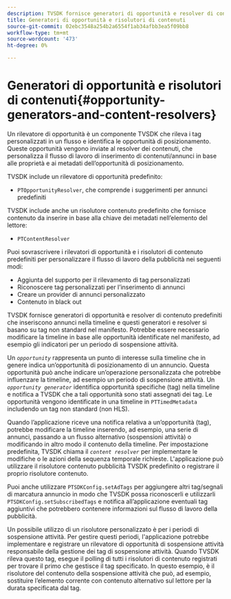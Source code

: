 ```yaml
---
description: TVSDK fornisce generatori di opportunità e resolver di contenuto predefiniti che inseriscono annunci nella timeline e questi generatori e resolver si basano su tag non standard nel manifesto. Potrebbe essere necessario modificare la timeline in base alle opportunità identificate nel manifesto, ad esempio gli indicatori per un periodo di sospensione attività.
title: Generatori di opportunità e risolutori di contenuti
source-git-commit: 02ebc3548a254b2a6554f1ab34afbb3ea5f09bb8
workflow-type: tm+mt
source-wordcount: '473'
ht-degree: 0%

---
```


# Generatori di opportunità e risolutori di contenuti{#opportunity-generators-and-content-resolvers}

Un rilevatore di opportunità è un componente TVSDK che rileva i tag personalizzati in un flusso e identifica le opportunità di posizionamento. Queste opportunità vengono inviate al resolver dei contenuti, che personalizza il flusso di lavoro di inserimento di contenuti/annunci in base alle proprietà e ai metadati dell’opportunità di posizionamento.

TVSDK include un rilevatore di opportunità predefinito:

* `PTOpportunityResolver`, che comprende i suggerimenti per annunci predefiniti

TVSDK include anche un risolutore contenuto predefinito che fornisce contenuto da inserire in base alla chiave dei metadati nell’elemento del lettore:

* `PTContentResolver`

Puoi sovrascrivere i rilevatori di opportunità e i risolutori di contenuto predefiniti per personalizzare il flusso di lavoro della pubblicità nei seguenti modi:

* Aggiunta del supporto per il rilevamento di tag personalizzati
* Riconoscere tag personalizzati per l’inserimento di annunci
* Creare un provider di annunci personalizzato
* Contenuto in black out

TVSDK fornisce generatori di opportunità e resolver di contenuto predefiniti che inseriscono annunci nella timeline e questi generatori e resolver si basano su tag non standard nel manifesto. Potrebbe essere necessario modificare la timeline in base alle opportunità identificate nel manifesto, ad esempio gli indicatori per un periodo di sospensione attività.

Un *`opportunity`* rappresenta un punto di interesse sulla timeline che in genere indica un’opportunità di posizionamento di un annuncio. Questa opportunità può anche indicare un’operazione personalizzata che potrebbe influenzare la timeline, ad esempio un periodo di sospensione attività. Un *`opportunity generator`* identifica opportunità specifiche (tag) nella timeline e notifica a TVSDK che a tali opportunità sono stati assegnati dei tag. Le opportunità vengono identificate in una timeline in `PTTimedMetadata` includendo un tag non standard (non HLS).

Quando l’applicazione riceve una notifica relativa a un’opportunità (tag), potrebbe modificare la timeline inserendo, ad esempio, una serie di annunci, passando a un flusso alternativo (sospensioni attività) o modificando in altro modo il contenuto della timeline. Per impostazione predefinita, TVSDK chiama il *`content resolver`* per implementare le modifiche o le azioni della sequenza temporale richieste. L&#39;applicazione può utilizzare il risolutore contenuto pubblicità TVSDK predefinito o registrare il proprio risolutore contenuto.

Puoi anche utilizzare `PTSDKConfig.setAdTags` per aggiungere altri tag/segnali di marcatura annuncio in modo che TVSDK possa riconoscerli e utilizzarli `PTSDKConfig.setSubscribedTags` e notifica all’applicazione eventuali tag aggiuntivi che potrebbero contenere informazioni sul flusso di lavoro della pubblicità.

Un possibile utilizzo di un risolutore personalizzato è per i periodi di sospensione attività. Per gestire questi periodi, l&#39;applicazione potrebbe implementare e registrare un rilevatore di opportunità di sospensione attività responsabile della gestione dei tag di sospensione attività. Quando TVSDK rileva questo tag, esegue il polling di tutti i risolutori di contenuto registrati per trovare il primo che gestisce il tag specificato. In questo esempio, è il risolutore del contenuto della sospensione attività che può, ad esempio, sostituire l’elemento corrente con contenuto alternativo sul lettore per la durata specificata dal tag.
